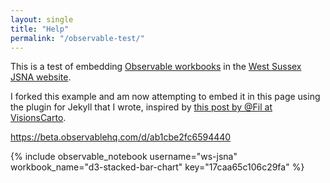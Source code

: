 ```yaml
---
layout: single
title: "Help"
permalink: "/observable-test/"
---
```


This is a test of embedding [Observable workbooks](https://beta.observablehq.com/) in the [West Sussex JSNA website](https://ws-jsna.github.io).

I forked this example and am now attempting to embed it in this page using the plugin for Jekyll that I wrote, inspired by [this post by @Fil at VisionsCarto](https://visionscarto.net/observable-jekyll/).

https://beta.observablehq.com/d/ab1cbe2fc6594440

{% include observable_notebook username="ws-jsna" workbook_name="d3-stacked-bar-chart" key="17caa65c106c29fa" %}
